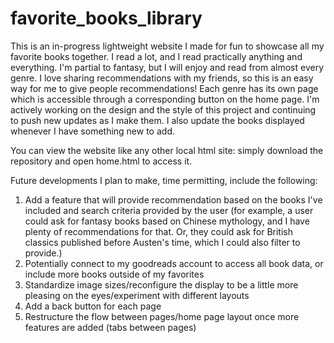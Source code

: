 # favorite_books_library

This is an in-progress lightweight website I made for fun to showcase all my favorite books together. I read a lot, and I read practically anything and everything. I'm partial to fantasy, but I will enjoy and read from almost every genre. I love sharing recommendations with my friends, so this is an easy way for me to give people recommendations! Each genre has its own page which is accessible through a corresponding button on the home page. I'm actively working on the design and the style of this project and continuing to push new updates as I make them. I also update the books displayed whenever I have something new to add.

You can view the website like any other local html site: simply download the repository and open home.html to access it.


Future developments I plan to make, time permitting, include the following:

1) Add a feature that will provide recommendation based on the books I've included and search criteria provided by the user (for example, a user could ask for fantasy books based on Chinese mythology, and I have plenty of recommendations for that. Or, they could ask for British classics published before Austen's time, which I could also filter to provide.)
2) Potentially connect to my goodreads account to access all book data, or include more books outside of my favorites
3) Standardize image sizes/reconfigure the display to be a little more pleasing on the eyes/experiment with different layouts
4) Add a back button for each page
5) Restructure the flow between pages/home page layout once more features are added
    (tabs between pages)
